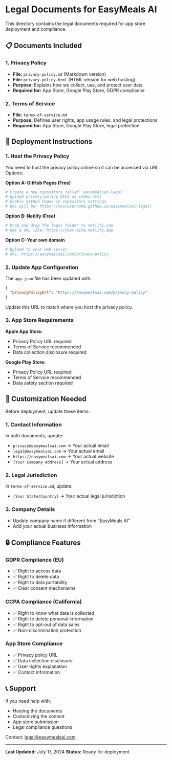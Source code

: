 # Legal Documents for EasyMeals AI

This directory contains the legal documents required for app store deployment and compliance.

## 📋 Documents Included

### 1. Privacy Policy

- **File:** `privacy-policy.md` (Markdown version)
- **File:** `privacy-policy.html` (HTML version for web hosting)
- **Purpose:** Explains how we collect, use, and protect user data
- **Required for:** App Store, Google Play Store, GDPR compliance

### 2. Terms of Service

- **File:** `terms-of-service.md`
- **Purpose:** Defines user rights, app usage rules, and legal protections
- **Required for:** App Store, Google Play Store, legal protection

## 🚀 Deployment Instructions

### 1. Host the Privacy Policy

You need to host the privacy policy online so it can be accessed via URL. Options:

**Option A: GitHub Pages (Free)**

```bash
# Create a new repository called 'easymealsai-legal'
# Upload privacy-policy.html as index.html
# Enable GitHub Pages in repository settings
# URL will be: https://yourusername.github.io/easymealsai-legal/
```

**Option B: Netlify (Free)**

```bash
# Drag and drop the legal folder to netlify.com
# Get a URL like: https://your-site.netlify.app
```

**Option C: Your own domain**

```bash
# Upload to your web server
# URL: https://easymealsai.com/privacy-policy
```

### 2. Update App Configuration

The `app.json` file has been updated with:

```json
{
  "privacyPolicyUrl": "https://easymealsai.com/privacy-policy"
}
```

Update this URL to match where you host the privacy policy.

### 3. App Store Requirements

**Apple App Store:**

- Privacy Policy URL required
- Terms of Service recommended
- Data collection disclosure required

**Google Play Store:**

- Privacy Policy URL required
- Terms of Service recommended
- Data safety section required

## 📝 Customization Needed

Before deployment, update these items:

### 1. Contact Information

In both documents, update:

- `privacy@easymealsai.com` → Your actual email
- `legal@easymealsai.com` → Your actual email
- `https://easymealsai.com` → Your actual website
- `[Your Company Address]` → Your actual address

### 2. Legal Jurisdiction

In `terms-of-service.md`, update:

- `[Your State/Country]` → Your actual legal jurisdiction

### 3. Company Details

- Update company name if different from "EasyMeals AI"
- Add your actual business information

## 🔒 Compliance Features

### GDPR Compliance (EU)

- ✅ Right to access data
- ✅ Right to delete data
- ✅ Right to data portability
- ✅ Clear consent mechanisms

### CCPA Compliance (California)

- ✅ Right to know what data is collected
- ✅ Right to delete personal information
- ✅ Right to opt-out of data sales
- ✅ Non-discrimination protection

### App Store Compliance

- ✅ Privacy policy URL
- ✅ Data collection disclosure
- ✅ User rights explanation
- ✅ Contact information

## 📞 Support

If you need help with:

- Hosting the documents
- Customizing the content
- App store submission
- Legal compliance questions

Contact: <legal@easymealsai.com>

---

**Last Updated:** July 17, 2024
**Status:** Ready for deployment
